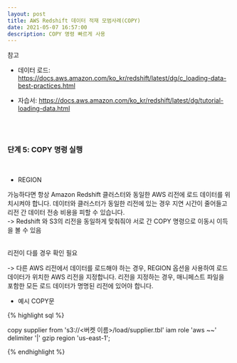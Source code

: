 ```yaml
---
layout: post
title: AWS Redshift 데이터 적재 모범사례(COPY)
date: 2021-05-07 16:57:00
description: COPY 명령 빠르게 사용
---
```


참고
* 데이터 로드: <a href="https://docs.aws.amazon.com/ko_kr/redshift/latest/dg/c_loading-data-best-practices.html " target="blank">https://docs.aws.amazon.com/ko_kr/redshift/latest/dg/c_loading-data-best-practices.html</a>

* 자습서: <a href="https://docs.aws.amazon.com/ko_kr/redshift/latest/dg/tutorial-loading-data.html " target="blank">https://docs.aws.amazon.com/ko_kr/redshift/latest/dg/tutorial-loading-data.html</a>

<br>
<br>

### 단계 5: COPY 명령 실행
<br>

* REGION

가능하다면 항상 Amazon Redshift 클러스터와 동일한 AWS 리전에 로드 데이터를 위치시켜야 합니다. 데이터와 클러스터가 동일한 리전에 있는 경우 지연 시간이 줄어들고 리전 간 데이터 전송 비용을 피할 수 있습니다. 
<br>
-> Redshift 와 S3의 리전을 동일하게 맞춰줘야 서로 간 COPY 명령으로 이동시 이득을 볼 수 있음
<br>
<br>

리전이 다를 경우 확인 필요
<br>

-> 다른 AWS 리전에서 데이터를 로드해야 하는 경우, REGION 옵션을 사용하여 로드 데이터가 위치한 AWS 리전을 지정합니다. 리전을 지정하는 경우, 매니페스트 파일을 포함한 모든 로드 데이터가 명명된 리전에 있어야 합니다. 

* 예시 COPY문

{% highlight sql %}

copy supplier from 's3://<버켓 이름>/load/supplier.tbl' 
iam role 'aws ~~' 
delimiter '|' 
gzip
region 'us-east-1';

{% endhighlight %}
